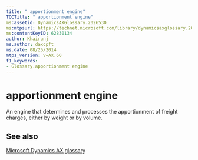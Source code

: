 ```yaml
---
title: " apportionment engine"
TOCTitle: " apportionment engine"
ms:assetid: DynamicsAXGlossary.2026530
ms:mtpsurl: https://technet.microsoft.com/library/dynamicsaxglossary.2026530(v=AX.60)
ms:contentKeyID: 62830134
author: Khairunj
ms.author: daxcpft
ms.date: 08/25/2014
mtps_version: v=AX.60
f1_keywords:
- Glossary.apportionment engine
---
```


# apportionment engine

An engine that determines and processes the apportionment of freight charges, either by weight or by volume.

## See also

[Microsoft Dynamics AX glossary](glossary/microsoft-dynamics-ax-glossary.md)

  


